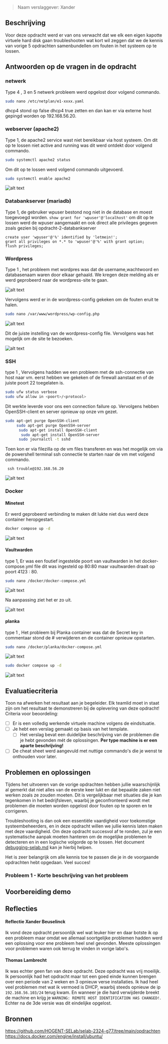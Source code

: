 > Naam verslaggever: Xander

## Beschrijving

Voor deze opdracht werd er van ons verwacht dat we elk een eigen kapotte virtuele hard disk gaan troubleshooten wat kort wil zeggen dat we de kennis van vorige 5 opdrachten samenbundellen om fouten in het systeem op te lossen.

## Antwoorden op de vragen in de opdracht

### netwerk

Type 4 , 3 en 5
netwerk probleem werd opgelost door volgend commando.

```bash
sudo nano /etc/netplan/e1-xxxx.yaml
```

dhcp4 stond op false dhcp4 true zetten en dan kan er via externe host gepingd worden op 192.168.56.20.

### webserver (apache2)

Type 1,
de apache2 service wast niet bereikbaar via host systeem. Om dit op te lossen niet active and running was dit werd ontdekt door volgend commando.

```bash
sudo systemctl apache2 status
```

Om dit op te lossen werd volgend commando uitgevoerd.

```bash
sudo systemctl enable apache2
```

![alt text](Pastedimage20240429154721.png)

### Databankserver (mariadb)

Type 1,
de gebruiker wpuser bestond nog niet in de database en moest toegevoegd worden.
`show grant for 'wpuser'@'localhost'`
om dit op te lossen werd de wpuser aangemaakt en ook direct alle privileges gegeven zoals gezien bij opdracht-2-databankserver

```mysql>
create user 'wpuser'@'%' identified by 'letmein!';
grant all privileges on *.* to 'wpuser'@'%' with grant option;
flush privileges;
```

### Wordpress

Type 1 ,
het probleem met wordpres was dat de username,wachtwoord en databasenaam waren door elkaar gehaald. We kregen deze melding als er werd geprobeerd naar de wordpress-site te gaan.

![alt text](Pastedimage20240429151516.png)

Vervolgens werd er in de wordpress-config gekeken om de fouten eruit te halen.

```bash
sudo nano /var/www/wordpress/wp-config.php
```

![alt text](Pastedimage20240429151218.png)

Dit de juiste instelling van de wordpress-config file.
Vervolgens was het mogelijk om de site te bezoeken.

![alt text](Pastedimage20240429150055.png)

### SSH

type 1 ,
Vervolgens hadden we een probleem met de ssh-connectie van host naar vm. eerst hebben we gekeken of de firewall aanstaat en of de juiste poort 22 toegelaten is.

```bash
sudo ufw status verbose
sudo ufw allow in <poort>/<protocol>
```

Dit werkte leverde voor ons een connection failure op. Vervolgens hebben OpenSSH-client en server opnieuw op onze vm gezet.

```bash
sudo apt-get purge OpenSSH-client
	 sudo apt-get purge OpenSSH-server
	  sudo apt-get install OpenSSH-client
	   sudo apt-get install OpenSSH-server
	  sudo journalctl -t sshd
```

Toen kon er via filezilla op de vm files transferen en was het mogelijk om via de powershell terminal ssh connectie te starten naar de vm met volgend commando.

```shell
 ssh trouble@192.168.56.20
```

![alt text](sshViaFillezilla.png)

### Docker

#### Minetest

Er werd geprobeerd verbinding te maken dit lukte niet dus werd deze container heropgestart.

```bash
docker compose up -d
```

![alt text](Pastedimage20240429154359.png)

#### Vaultwarden

type 1,
Er was een foutief ingestelde poort van vaultwarden in het docker-compose.yml file dit was ingesteld op 80:80 maar vaultwarden draait op poort 4123 : 80.

```bash
sudo nano /docker/docker-compose.yml
```

![alt text](Pastedimage20240428194634.png)

Na aanpassing ziet het er zo uit.

![alt text](Pastedimage20240428195058.png)

#### planka

type 1 ,
Het probleem bij Planka container was dat de Secret key in commentaar stond de # verwijderen en de container opnieuw opstarten.

```bash
sudo nano /docker/planka/docker-compose.yml
```

![alt text](Pastedimage20240429160307.png)

```bash
sudo docker compose up -d
```

![alt text](Pastedimage20240429160840.png)

## Evaluatiecriteria

Toon na afwerken het resultaat aan je begeleider. Elk teamlid moet in staat zijn om het resultaat te demonstreren bij de oplevering van deze opdracht! Criteria voor beoordeling:

- [ ] Er is een volledig werkende virtuele machine volgens de eindsituatie.
- [ ] Je hebt een verslag gemaakt op basis van het template.
  - [ ] Het verslag bevat een duidelijke beschrijving van de problemen die je hebt gevonden mét de oplossingen. **Per type machine is er een aparte beschrijving!**
- [ ] De cheat sheet werd aangevuld met nuttige commando's die je wenst te onthouden voor later.

## Problemen en oplossingen

Tijdens het uitvoeren van de vorige opdrachten hebben jullie waarschijnlijk al gemerkt dat niet alles van de eerste keer lukt en dat bepaalde zaken niet werken zoals ze zouden moeten. Dit is vergelijkbaar met situaties die je kan tegenkomen in het bedrijfsleven, waarbij je geconfronteerd wordt met problemen die moeten worden opgelost door fouten op te sporen en te corrigeren.

Troubleshooting is dan ook een essentiële vaardigheid voor toekomstige systeembeheerders, en in deze opdracht willen we jullie kennis laten maken met deze vaardigheid. Om deze opdracht succesvol af te ronden, zul je een systematische aanpak moeten hanteren om de mogelijke problemen te detecteren en in een logische volgorde op te lossen. Het document [debugging-selab.md](https://github.com/HOGENT-SELab/selab-2324-g77/blob/main/cheat-sheets/debugging-selab.md) kan je hierbij helpen.

Het is zeer belangrijk om alle kennis toe te passen die je in de voorgaande opdrachten hebt opgedaan. Veel succes!

### Probleem 1 - Korte beschrijving van het probleem

## Voorbereiding demo

## Reflecties

#### Reflectie Xander Beuselinck

Ik vond deze opdracht persoonlijk wel wat leuker hier en daar botste ik op een probleem maar omdat we allemaal soortgelijke problemen hadden werd een oplossing voor ene probleem heel snel gevonden. Meeste oplossingen voor problemen waren ook terrug te vinden in vorige labo's.

#### Thomas Lambrecht

Ik was echter geen fan van deze opdracht. Deze opdracht was vrij moeilijk. Ik persoonlijk had het opdracht maar tot een goed einde kunnen brengen over een periode van 2 weken en 3 opnieuw verse installaties.  Ik had heel veel problemen met wat ik vermoed is DHCP, waarbij steeds opnieuw de ip `192.168.56.103/24` terug kwam. En wanneer je die hard verwijderde breekt de machine en krijg je  `WARNING: REMOTE HOST IDENTIFICATION HAS CHANGED!`. Echter na de 3de versie was dit eindelijke opgelost.

## Bronnen

https://github.com/HOGENT-SELab/selab-2324-g77/tree/main/opdrachten
https://docs.docker.com/engine/install/ubuntu/
